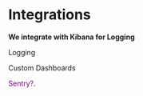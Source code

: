# Integrations

**We integrate with Kibana for Logging**

Logging

Custom Dashboards

<span style="color:purple">Sentry?</span>. 

